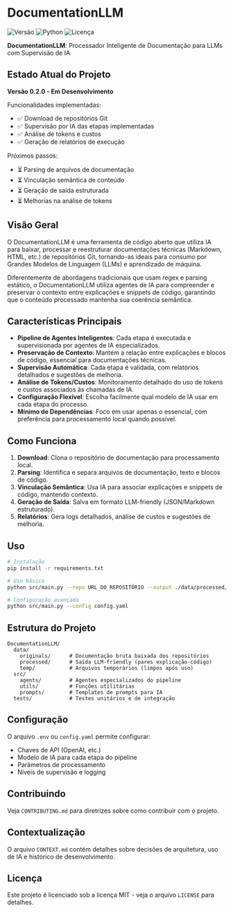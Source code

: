 # DocumentationLLM

![Versão](https://img.shields.io/badge/versão-0.2.0-blue)
![Python](https://img.shields.io/badge/python-3.8%2B-green)
![Licença](https://img.shields.io/badge/licença-MIT-orange)

**DocumentationLLM**: Processador Inteligente de Documentação para LLMs com Supervisão de IA

## Estado Atual do Projeto

**Versão 0.2.0 - Em Desenvolvimento**

Funcionalidades implementadas:
- ✅ Download de repositórios Git
- ✅ Supervisão por IA das etapas implementadas
- ✅ Análise de tokens e custos
- ✅ Geração de relatórios de execução

Próximos passos:
- ⏳ Parsing de arquivos de documentação
- ⏳ Vinculação semântica de conteúdo
- ⏳ Geração de saída estruturada
- ⏳ Melhorias na análise de tokens

## Visão Geral

O DocumentationLLM é uma ferramenta de código aberto que utiliza IA para baixar, processar e reestruturar documentações técnicas (Markdown, HTML, etc.) de repositórios Git, tornando-as ideais para consumo por Grandes Modelos de Linguagem (LLMs) e aprendizado de máquina. 

Diferentemente de abordagens tradicionais que usam regex e parsing estático, o DocumentationLLM utiliza agentes de IA para compreender e preservar o contexto entre explicações e snippets de código, garantindo que o conteúdo processado mantenha sua coerência semântica.

## Características Principais

- **Pipeline de Agentes Inteligentes**: Cada etapa é executada e supervisionada por agentes de IA especializados.
- **Preservação de Contexto**: Mantém a relação entre explicações e blocos de código, essencial para documentações técnicas.
- **Supervisão Automática**: Cada etapa é validada, com relatórios detalhados e sugestões de melhoria.
- **Análise de Tokens/Custos**: Monitoramento detalhado do uso de tokens e custos associados às chamadas de IA.
- **Configuração Flexível**: Escolha facilmente qual modelo de IA usar em cada etapa do processo.
- **Mínimo de Dependências**: Foco em usar apenas o essencial, com preferência para processamento local quando possível.

## Como Funciona

1. **Download**: Clona o repositório de documentação para processamento local.
2. **Parsing**: Identifica e separa arquivos de documentação, texto e blocos de código.
3. **Vinculação Semântica**: Usa IA para associar explicações e snippets de código, mantendo contexto.
4. **Geração de Saída**: Salva em formato LLM-friendly (JSON/Markdown estruturado).
5. **Relatórios**: Gera logs detalhados, análise de custos e sugestões de melhoria.

## Uso

```bash
# Instalação
pip install -r requirements.txt

# Uso básico
python src/main.py --repo URL_DO_REPOSITÓRIO --output ./data/processed/

# Configuração avançada
python src/main.py --config config.yaml
```

## Estrutura do Projeto

```
DocumentationLLM/
  data/
    originals/      # Documentação bruta baixada dos repositórios
    processed/      # Saída LLM-friendly (pares explicação-código)
    temp/           # Arquivos temporários (limpos após uso)
  src/
    agents/         # Agentes especializados do pipeline
    utils/          # Funções utilitárias
    prompts/        # Templates de prompts para IA
  tests/            # Testes unitários e de integração
```

## Configuração

O arquivo `.env` ou `config.yaml` permite configurar:

- Chaves de API (OpenAI, etc.)
- Modelo de IA para cada etapa do pipeline
- Parâmetros de processamento
- Níveis de supervisão e logging

## Contribuindo

Veja `CONTRIBUTING.md` para diretrizes sobre como contribuir com o projeto.

## Contextualização

O arquivo `CONTEXT.md` contém detalhes sobre decisões de arquitetura, uso de IA e histórico de desenvolvimento.

## Licença

Este projeto é licenciado sob a licença MIT - veja o arquivo `LICENSE` para detalhes.
   
 